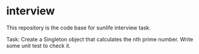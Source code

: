 # interview
This repository is the code base for sunlife interview task.

Task:
  Create a Singleton object that calculates the nth prime number.
  Write some unit test to check it.
